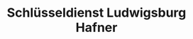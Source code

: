 ---
title: "Schlüsseldienst Ludwigsburg Hafner"
url: /ludwigsburg/schluesseldienst-ludwigsburg-hafner/
shop: Schlüsseldienst
---